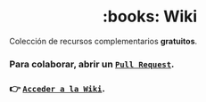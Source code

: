 <h1 align="center">
  <br>
    :books: Wiki
  <br>
</h1>

Colección de recursos complementarios **gratuitos**.  

### Para colaborar, abrir un **[`Pull Request`](https://guides.github.com/activities/hello-world/#pr)**.  

### :point_right: **[`Acceder a la Wiki`](https://freecodecampba.org/wiki)**.
